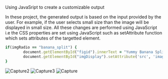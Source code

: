 Using JavaSript to create a customizable output

In these project, the generated output is based on the input provided by the user. For example, if the user selects small size than the image will be displayed in small size. 
All these changes are performed using JavaScript i.e the CSS properties are set using JavaScript such as setAttribute function which sets attributes of the targetted element.

```ruby
if(imgRadio == "banana_split") {
        document.getElementById("figid").innerText = "Yummy Banana Split";
        document.getElementById("imgDisplay").setAttribute('src', 'images/banana_split.jpg');
}
```

![Capture2](https://user-images.githubusercontent.com/32956051/104037071-133bfd00-5189-11eb-80fd-03aa66c6b5ca.PNG)
![Capture3](https://user-images.githubusercontent.com/32956051/104037076-146d2a00-5189-11eb-816a-940530bec3d1.PNG)
![Capture](https://user-images.githubusercontent.com/32956051/104037079-146d2a00-5189-11eb-9dff-562bec90f295.PNG)

